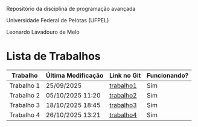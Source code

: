 Repositório da disciplina de programação avançada

Universidade Federal de Pelotas (UFPEL)

Leonardo Lavadouro de Melo

# Lista de Trabalhos

| Trabalho      | Última Modificação | Link no Git | Funcionando? |
|---------------|-----------------|-------------|--------------|
| Trabalho 1    | 25/09/2025       | [trabalho1](Trabalho%201/) | Sim |
| Trabalho 2    | 05/10/2025 11:20| [trabalho2](Trabalho%202/) | Sim |
| Trabalho 3    | 18/10/2025 18:45| [trabalho3](Trabalho%203/) | Sim |
| Trabalho 4    | 26/10/2025 13:21 | [trabalho4](Trabalho%204/) | Sim|
